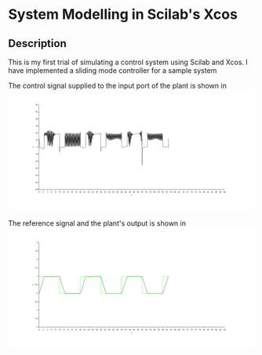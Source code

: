 # System Modelling in Scilab's Xcos

## Description

This is my first trial of simulating a control system using Scilab and Xcos. I have implemented a sliding mode controller for a sample system

The control signal supplied to the input port of the plant is shown in ![Control Output](plant_input.png)


The reference signal and the plant's output is shown in ![Reference_Vs_PlantOutput](ReferenceSignal_Vs_PlantOutput.png)